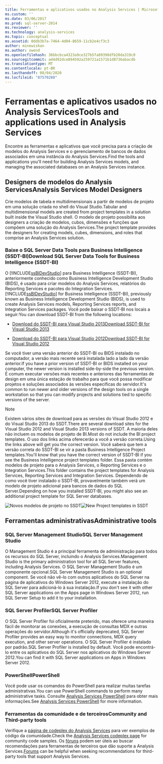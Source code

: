 ```yaml
---
title: Ferramentas e aplicativos usados no Analysis Services | Microsoft Docs
ms.custom: ''
ms.date: 03/06/2017
ms.prod: sql-server-2014
ms.reviewer: ''
ms.technology: analysis-services
ms.topic: conceptual
ms.assetid: 0ddb3b7a-7464-4d04-8659-11cb2e4cf3c3
author: minewiskan
ms.author: owend
ms.openlocfilehash: 36bbcbca4323a9ce327b5fa89398dfb20da319c0
ms.sourcegitcommit: ad4d92dce894592a259721a1571b1d8736abacdb
ms.translationtype: MT
ms.contentlocale: pt-BR
ms.lasthandoff: 08/04/2020
ms.locfileid: "87570288"
---
```

# <a name="tools-and-applications-used-in-analysis-services"></a><span data-ttu-id="0cda3-102">Ferramentas e aplicativos usados no Analysis Services</span><span class="sxs-lookup"><span data-stu-id="0cda3-102">Tools and applications used in Analysis Services</span></span>
  <span data-ttu-id="0cda3-103">Encontre as ferramentas e aplicativos que você precisa para a criação de modelos do Analysis Services e o gerenciamento de bancos de dados associados em uma instância do Analysis Services.</span><span class="sxs-lookup"><span data-stu-id="0cda3-103">Find the tools and applications you'll need for building Analysis Services models, and managing the associated databases on an Analysis Services instance.</span></span>

## <a name="analysis-services-model-designers"></a><span data-ttu-id="0cda3-104">Designers de modelos do Analysis Services</span><span class="sxs-lookup"><span data-stu-id="0cda3-104">Analysis Services Model Designers</span></span>
 <span data-ttu-id="0cda3-105">Crie modelos de tabela e multidimensionais a partir de modelos de projeto em uma solução criada no shell do Visual Studio.</span><span class="sxs-lookup"><span data-stu-id="0cda3-105">Tabular and multidimensional models are created from project templates in a solution built inside the Visual Studio shell.</span></span> <span data-ttu-id="0cda3-106">O modelo de projeto possibilita aos designers a criação de modelos, cubos, dimensões e funções que compõem uma solução do Analysis Services.</span><span class="sxs-lookup"><span data-stu-id="0cda3-106">The project template provides the designers for creating models, cubes, dimensions, and roles that comprise an Analysis Services solution.</span></span>

### <a name="download-sql-server-data-tools-for-business-intelligence-ssdt-bi"></a><span data-ttu-id="0cda3-107">Baixe o SQL Server Data Tools para Business Intelligence (SSDT-BI)</span><span class="sxs-lookup"><span data-stu-id="0cda3-107">Download SQL Server Data Tools for Business Intelligence (SSDT-BI)</span></span>
 <span data-ttu-id="0cda3-108">O [!INCLUDE[ssBIDevStudio](../includes/ssbidevstudio-md.md)] para Business Intelligence (SSDT-BI), anteriormente conhecido como Business Intelligence Development Studio (BIDS), é usado para criar modelos do Analysis Services, relatórios do Reporting Services e pacotes do Integration Services.</span><span class="sxs-lookup"><span data-stu-id="0cda3-108">[!INCLUDE[ssBIDevStudio](../includes/ssbidevstudio-md.md)] for Business Intelligence (SSDT-BI), previously known as Business Intelligence Development Studio (BIDS), is used to create Analysis Services models, Reporting Services reports, and Integration Services packages.</span></span> <span data-ttu-id="0cda3-109">Você pode baixar o SSDT-BI nos locais a seguir:</span><span class="sxs-lookup"><span data-stu-id="0cda3-109">You can download SSDT-BI from the following locations:</span></span>

-   [<span data-ttu-id="0cda3-110">Download do SSDT-BI para Visual Studio 2013</span><span class="sxs-lookup"><span data-stu-id="0cda3-110">Download SSDT-BI for Visual Studio 2013</span></span>](https://go.microsoft.com/fwlink/p/?LinkId=396526)

-   [<span data-ttu-id="0cda3-111">Download do SSDT-BI para Visual Studio 2012</span><span class="sxs-lookup"><span data-stu-id="0cda3-111">Download SSDT-BI for Visual Studio 2012</span></span>](https://go.microsoft.com/fwlink/p/?LinkID=273673)

 <span data-ttu-id="0cda3-112">Se você tiver uma versão anterior do SSDT-BI ou BIDS instalado no computador, a versão mais recente será instalada lado a lado da versão anterior.</span><span class="sxs-lookup"><span data-stu-id="0cda3-112">If you have a prior version of SSDT-BI or BIDS installed on your computer, the newer version is installed side-by-side the previous version.</span></span> <span data-ttu-id="0cda3-113">É comum executar versões mais recentes e anteriores das ferramentas de design em uma única estação de trabalho para que você possa modificar projetos e soluções associados às versões específicas do servidor.</span><span class="sxs-lookup"><span data-stu-id="0cda3-113">It's common to run newer and older versions of the design tools on a single workstation so that you can modify projects and solutions tied to specific versions of the server.</span></span>

> [!NOTE]
>  <span data-ttu-id="0cda3-114">Existem vários sites de download para as versões do Visual Studio 2012 e do Visual Studio 2013 do SSDT.</span><span class="sxs-lookup"><span data-stu-id="0cda3-114">There are several download sites for the Visual Studio 2012 and Visual Studio 2013 versions of SSDT.</span></span> <span data-ttu-id="0cda3-115">A maioria deles não incluem os modelos de projeto de BI.</span><span class="sxs-lookup"><span data-stu-id="0cda3-115">Most do not include the BI project templates.</span></span> <span data-ttu-id="0cda3-116">O uso dos links acima oferecerão a você a versão correta.</span><span class="sxs-lookup"><span data-stu-id="0cda3-116">Using the links above will get you the correct version.</span></span> <span data-ttu-id="0cda3-117">Você saberá que tem a versão correta do SSDT-BI se vir a pasta Business Intelligence Project templates.</span><span class="sxs-lookup"><span data-stu-id="0cda3-117">You'll know that you have the correct version of SSDT-BI if you see the Business Intelligence project templates folder.</span></span> <span data-ttu-id="0cda3-118">Essa pasta contém modelos de projeto para o Analysis Services, o Reporting Services e o Integration Services.</span><span class="sxs-lookup"><span data-stu-id="0cda3-118">This folder contains the project templates for Analysis Services, Reporting Services and Integration Services.</span></span> <span data-ttu-id="0cda3-119">Dependendo de como você tiver instalado o SSDT-BI, provavelmente também verá um modelo de projeto adicional para bancos de dados do SQL Server.</span><span class="sxs-lookup"><span data-stu-id="0cda3-119">Depending on how you installed SSDT-BI, you might also see an additional project template for SQL Server databases.</span></span>

 <span data-ttu-id="0cda3-120">![Novos modelos de projeto no SSDT](media/ssdt-biprojects.png "Novos modelos de projeto no SSDT")</span><span class="sxs-lookup"><span data-stu-id="0cda3-120">![New Project templates in SSDT](media/ssdt-biprojects.png "New Project templates in SSDT")</span></span>

## <a name="administrative-tools"></a><span data-ttu-id="0cda3-121">Ferramentas administrativas</span><span class="sxs-lookup"><span data-stu-id="0cda3-121">Administrative tools</span></span>

### <a name="sql-server-management-studio"></a><span data-ttu-id="0cda3-122">SQL Server Management Studio</span><span class="sxs-lookup"><span data-stu-id="0cda3-122">SQL Server Management Studio</span></span>
 <span data-ttu-id="0cda3-123">O Management Studio é a principal ferramenta de administração para todos os recursos do SQL Server, incluindo o Analysis Services.</span><span class="sxs-lookup"><span data-stu-id="0cda3-123">Management Studio is the primary administration tool for all SQL Server features, including Analysis Services.</span></span> <span data-ttu-id="0cda3-124">O SQL Server Management Studio é um componente opcional.</span><span class="sxs-lookup"><span data-stu-id="0cda3-124">SQL Server Management Studio is an optional component.</span></span> <span data-ttu-id="0cda3-125">Se você não vê-lo com outros aplicativos do SQL Server na página de aplicativos do Windows Server 2012, execute a instalação do SQL Server para adicioná-lo à sua instalação.</span><span class="sxs-lookup"><span data-stu-id="0cda3-125">If you don't see it with other SQL Server applications on the Apps page in Windows Server 2012, run SQL Server Setup to add it to your installation.</span></span>

### <a name="sql-server-profiler"></a><span data-ttu-id="0cda3-126">SQL Server Profiler</span><span class="sxs-lookup"><span data-stu-id="0cda3-126">SQL Server Profiler</span></span>
 <span data-ttu-id="0cda3-127">O SQL Server Profiler foi oficialmente preterido, mas oferece uma maneira fácil de monitorar as conexões, a execução de consultas MDX e outras operações do servidor.</span><span class="sxs-lookup"><span data-stu-id="0cda3-127">Although it's officially deprecated, SQL Server Profiler provides an easy way to monitor connections, MDX query execution, and other server operations.</span></span> <span data-ttu-id="0cda3-128">O SQL Server Profiler é instalado por padrão.</span><span class="sxs-lookup"><span data-stu-id="0cda3-128">SQL Server Profiler is installed by default.</span></span> <span data-ttu-id="0cda3-129">Você pode encontrá-lo entre os aplicativos do SQL Server nos aplicativos do Windows Server 2012.</span><span class="sxs-lookup"><span data-stu-id="0cda3-129">You can find it with SQL Server applications on Apps in Windows Server 2012.</span></span>

### <a name="powershell"></a><span data-ttu-id="0cda3-130">PowerShell</span><span class="sxs-lookup"><span data-stu-id="0cda3-130">PowerShell</span></span>
 <span data-ttu-id="0cda3-131">Você pode usar os comandos do PowerShell para realizar muitas tarefas administrativas.</span><span class="sxs-lookup"><span data-stu-id="0cda3-131">You can use PowerShell commands to perform many administrative tasks.</span></span> <span data-ttu-id="0cda3-132">Consulte [Analysis Services PowerShell](analysis-services-powershell.md) para obter mais informações.</span><span class="sxs-lookup"><span data-stu-id="0cda3-132">See [Analysis Services PowerShell](analysis-services-powershell.md) for more information.</span></span>

### <a name="community-and-third-party-tools"></a><span data-ttu-id="0cda3-133">Ferramentas da comunidade e de terceiros</span><span class="sxs-lookup"><span data-stu-id="0cda3-133">Community and Third-party tools</span></span>
 <span data-ttu-id="0cda3-134">Verifique a [página de codeplex do Analysis Services](https://sqlsrvanalysissrvcs.codeplex.com/) para ver exemplos de código da comunidade.</span><span class="sxs-lookup"><span data-stu-id="0cda3-134">Check the [Analysis Services codeplex page](https://sqlsrvanalysissrvcs.codeplex.com/) for community code samples.</span></span> <span data-ttu-id="0cda3-135">Os [fóruns](https://social.msdn.microsoft.com/Forums/sqlserver/home?forum=sqlanalysisservices) podem ser úteis ao buscar recomendações para ferramentas de terceiros que dão suporte a Analysis Services.</span><span class="sxs-lookup"><span data-stu-id="0cda3-135">[Forums](https://social.msdn.microsoft.com/Forums/sqlserver/home?forum=sqlanalysisservices) can be helpful when seeking recommendations for third-party tools that support Analysis Services.</span></span>
